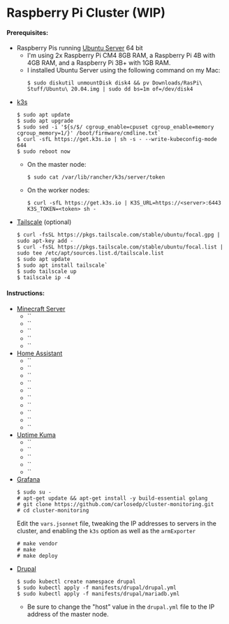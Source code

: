 # Raspberry Pi Cluster (WIP)
#### Prerequisites:
- Raspberry Pis running [Ubuntu Server]() 64 bit
    - I'm using 2x Raspberry Pi CM4 8GB RAM, a Raspberry Pi 4B with 4GB RAM, and a Raspberry Pi 3B+ with 1GB RAM.
    - I installed Ubuntu Server using the following command on my Mac:
        ``` console
        $ sudo diskutil unmountDisk disk4 && pv Downloads/RasPi\ Stuff/Ubuntu\ 20.04.img | sudo dd bs=1m of=/dev/disk4
        ```
- [k3s](https://k3s.io)
    ```console
    $ sudo apt update
    $ sudo apt upgrade
    $ sudo sed -i '${s/$/ cgroup_enable=cpuset cgroup_enable=memory cgroup_memory=1/}' /boot/firmware/cmdline.txt`
    $ curl -sfL https://get.k3s.io | sh -s - --write-kubeconfig-mode 644
    $ sudo reboot now
    ```
    - On the master node:
        ```console
        $ sudo cat /var/lib/rancher/k3s/server/token
    - On the worker nodes:
        ```console
        $ curl -sfL https://get.k3s.io | K3S_URL=https://<server>:6443 K3S_TOKEN=<token> sh -
        ```
- [Tailscale]() (optional)
    ```console
    $ curl -fsSL https://pkgs.tailscale.com/stable/ubuntu/focal.gpg | sudo apt-key add -
    $ curl -fsSL https://pkgs.tailscale.com/stable/ubuntu/focal.list | sudo tee /etc/apt/sources.list.d/tailscale.list
    $ sudo apt update
    $ sudo apt install tailscale`
    $ sudo tailscale up
    $ tailscale ip -4
    ```
#### Instructions:
- [Minecraft Server]()
	- ``
	- ``
	- ``
	- ``
	- ``
- [Home Assistant](https://home-assistant.io/)
    - ``
    - ``
    - ``
    - ``
    - ``
	- ``
	- ``
	- ``
	- ``
	- ``
- [Uptime Kuma](https://github.com/louislam/uptime-kuma)
	- ``
	- ``
	- ``
	- ``
	- ``
- [Grafana](https://github.com/carlosedp/cluster-monitoring)
    ```console
    $ sudo su -
    # apt-get update && apt-get install -y build-essential golang
    # git clone https://github.com/carlosedp/cluster-monitoring.git
    # cd cluster-monitoring
    ```
    Edit the `vars.jsonnet` file, tweaking the IP addresses to servers in the cluster, and enabling the `k3s` option as well as the `armExporter`
    ```console
    # make vendor
    # make
    # make deploy
- [Drupal](https://drupal.org/)
    ```console
    $ sudo kubectl create namespace drupal
    $ sudo kubectl apply -f manifests/drupal/drupal.yml
    $ sudo kubectl apply -f manifests/drupal/mariadb.yml
    ```
    - Be sure to change the "host" value in the `drupal.yml` file to the IP address of the master node. 
